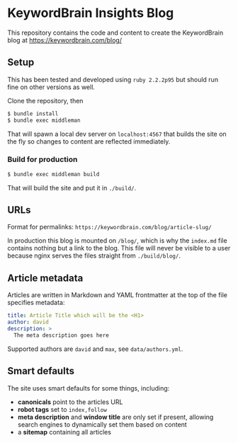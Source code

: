 # KeywordBrain Insights Blog

This repository contains the code and content to create the KeywordBrain
blog at https://keywordbrain.com/blog/

## Setup

This has been tested and developed using `ruby 2.2.2p95` but should run
fine on other versions as well.

Clone the repository, then

```bash
$ bundle install
$ bundle exec middleman
```

That will spawn a local dev server on `localhost:4567` that builds the
site on the fly so changes to content are reflected immediately.

### Build for production

```bash
$ bundle exec middleman build
```

That will build the site and put it in `./build/`.

## URLs

Format for permalinks: `https://keywordbrain.com/blog/article-slug/`

In production this blog is mounted on `/blog/`, which is why the `index.md`
file contains nothing but a link to the blog. This file will never be visible
to a user because nginx serves the files straight from `./build/blog/`.

## Article metadata

Articles are written in Markdown and YAML frontmatter at the top of the
file specifies metadata:

```yaml
title: Article Title which will be the <H1>
author: david
description: >
  The meta description goes here
```

Supported authors are `david` and `max`, see `data/authors.yml`.

## Smart defaults

The site uses smart defaults for some things, including:

- **canonicals** point to the articles URL
- **robot tags** set to `index,follow`
- **meta description** and **window title** are only set if present,
  allowing search engines to dynamically set them based on content
- a **sitemap** containing all articles
